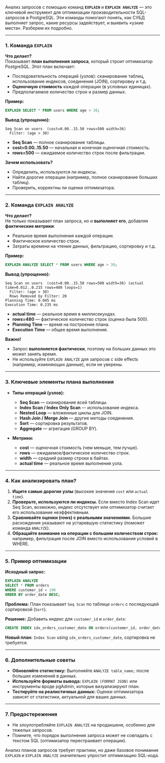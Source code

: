 
Анализ запросов с помощью команд **`EXPLAIN`** и **`EXPLAIN ANALYZE`** — это ключевой инструмент для оптимизации производительности SQL-запросов в PostgreSQL. Эти команды помогают понять, как СУБД выполняет запрос, какие ресурсы задействует, и выявить «узкие места». Разберем их подробно.

---

### **1. Команда `EXPLAIN`**
**Что делает?**  
Показывает **план выполнения запроса**, который строит оптимизатор PostgreSQL. Этот план включает:
- Последовательность операций (узлов): сканирование таблиц, использование индексов, соединения (JOIN), сортировку и т.д.
- **Оценочную стоимость** каждой операции (в условных единицах).
- Предполагаемое количество строк и размер данных.

**Пример:**
```sql
EXPLAIN SELECT * FROM users WHERE age > 30;
```

**Вывод (упрощенно):**
```
Seq Scan on users  (cost=0.00..15.50 rows=500 width=36)
  Filter: (age > 30)
```
- **Seq Scan** — полное сканирование таблицы.
- **cost=0.00..15.50** — начальная и конечная оценочная стоимость.
- **rows=500** — ожидаемое количество строк после фильтрации.

**Зачем использовать?**  
- Определить, используются ли индексы.
- Найти дорогие операции (например, полное сканирование больших таблиц).
- Проверить, корректны ли оценки оптимизатора.

---

### **2. Команда `EXPLAIN ANALYZE`**
**Что делает?**  
Не только показывает план запроса, но и **выполняет его**, добавляя **фактические метрики**:
- Реальное время выполнения каждой операции.
- Фактическое количество строк.
- Затраты времени на чтение данных, фильтрацию, сортировку и т.д.

**Пример:**
```sql
EXPLAIN ANALYZE SELECT * FROM users WHERE age > 30;
```

**Вывод (упрощенно):**
```
Seq Scan on users  (cost=0.00..15.50 rows=500 width=36) (actual time=0.012..0.215 rows=480 loops=1)
  Filter: (age > 30)
  Rows Removed by Filter: 20
Planning Time: 0.045 ms
Execution Time: 0.235 ms
```
- **actual time** — реальное время в миллисекундах.
- **rows=480** — фактическое количество строк (оценка была 500).
- **Planning Time** — время на построение плана.
- **Execution Time** — общее время выполнения.

**Важно!**  
- Запрос **выполняется фактически**, поэтому на больших данных это может занять время.
- Не используйте `EXPLAIN ANALYZE` для запросов с side effects (например, изменяющих данные), если не уверены.

---

### **3. Ключевые элементы плана выполнения**
- **Типы операций (узлов):**
  - **Seq Scan** — сканирование всей таблицы.
  - **Index Scan / Index Only Scan** — использование индекса.
  - **Nested Loop** — вложенные циклы для JOIN.
  - **Hash Join / Merge Join** — другие методы соединения.
  - **Sort** — сортировка результатов.
  - **Aggregate** — агрегация (GROUP BY).

- **Метрики:**
  - **cost** — оценочная стоимость (чем меньше, тем лучше).
  - **rows** — ожидаемое/фактическое количество строк.
  - **width** — средний размер строки в байтах.
  - **actual time** — реальное время выполнения узла.

---

### **4. Как анализировать план?**
1. **Ищите самые дорогие узлы** (высокие значения `cost` или `actual time`).
2. **Проверьте, используются ли индексы.** Если вместо Index Scan идет Seq Scan, возможно, индекс отсутствует или оптимизатор считает его использование неэффективным.
3. **Сравнивайте оценки (rows) с реальными значениями.** Большие расхождения указывают на устаревшую статистику (поможет команда `ANALYZE`).
4. **Обращайте внимание на операции с большим количеством строк:** например, фильтрация после JOIN вместо использования условий в WHERE.

---

### **5. Пример оптимизации**
**Исходный запрос:**
```sql
EXPLAIN ANALYZE 
SELECT * FROM orders 
WHERE customer_id = 100 
ORDER BY order_date DESC;
```

**Проблема:** План показывает `Seq Scan` по таблице `orders` с последующей сортировкой (`Sort`).

**Решение:** Добавить индекс для `customer_id` и `order_date`:
```sql
CREATE INDEX idx_orders_customer_date ON orders(customer_id, order_date DESC);
```

**Новый план:** `Index Scan` using `idx_orders_customer_date`, сортировка не требуется.

---

### **6. Дополнительные советы**
- **Обновляйте статистику:** Выполняйте `ANALYZE table_name;` после больших изменений в данных.
- **Используйте форматы вывода:** `EXPLAIN (FORMAT JSON)` или инструменты вроде pgAdmin, которые визуализируют план.
- **Тестируйте на реалистичных данных:** Оценки оптимизатора зависят от статистики, актуальной для ваших данных.

---

### **7. Предостережения**
- Не злоупотребляйте `EXPLAIN ANALYZE` на продакшене, особенно для тяжелых запросов.
- Помните, что порядок выполнения запроса может не совпадать с текстом SQL (оптимизатор перестраивает операции).

Анализ планов запросов требует практики, но даже базовое понимание `EXPLAIN` и `EXPLAIN ANALYZE` значительно упростит оптимизацию SQL-кода.